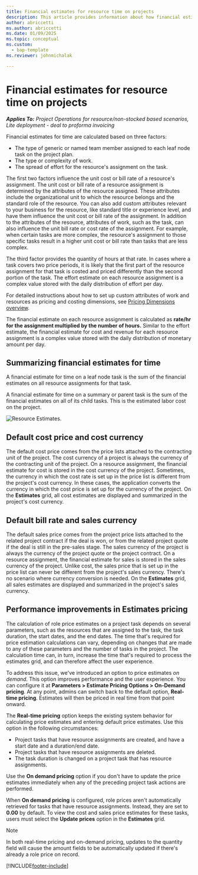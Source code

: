 ```yaml
---
title: Financial estimates for resource time on projects
description: This article provides information about how financial estimates for time are calculated.
author: abriccetti
ms.author: abriccetti
ms.date: 01/09/2025
ms.topic: conceptual
ms.custom: 
  - bap-template
ms.reviewer: johnmichalak

---
```


# Financial estimates for resource time on projects

_**Applies To:** Project Operations for resource/non-stocked based scenarios, Lite deployment - deal to proforma invoicing_

Financial estimates for time are calculated based on three factors: 

- The type of generic or named team member assigned to each leaf node task on the project plan. 
- The type or complexity of work.
- The spread of effort for the resource's assignment on the task. 

The first two factors influence the unit cost or bill rate of a resource's assignment. The unit cost or bill rate of a resource assignment is determined by the attributes of the resource assigned. These attributes include the organizational unit to which the resource belongs and the standard role of the resource. You can also add custom attributes relevant to your business for the resource, like standard title or experience level, and have them influence the unit cost or bill rate of the assignment.
In addition to the attributes of the resource, attributes of work, such as the task, can also influence the unit bill rate or cost rate of the assignment. For example, when certain tasks are more complex, the resource's assignment to those specific tasks result in a higher unit cost or bill rate than tasks that are less complex.   

The third factor provides the quantity of hours at that rate. In cases where a task covers two price periods, it is likely that the first part of the resource assignment for that task is costed and priced differently than the second portion of the task. The effort estimate on each resource assignment is a complex value stored with the daily distribution of effort per day.

For detailed instructions about how to set up custom attributes of work and resources as pricing and costing dimensions, see [Pricing Dimensions overview](../pricing-costing/pricing-dimensions-overview.md).

The financial estimate on each resource assignment is calculated as **rate/hr for the assignment multiplied by the number of hours.**  Similar to the effort estimate, the financial estimate for cost and revenue for each resource assignment is a complex value stored with the daily distribution of monetary amount per day. 

## Summarizing financial estimates for time
A financial estimate for time on a leaf node task is the sum of the financial estimates on all resource assignments for that task.

A financial estimate for time on a summary or parent task is the sum of the financial estimates on all of its child tasks. This is the estimated labor cost on the project. 

![Resource Estimates.](./media/navigation12.png)

## Default cost price and cost currency

The default cost price comes from the price lists attached to the contracting unit of the project. The cost currency of a project is always the currency of the contracting unit of the project. On a resource assignment, the financial estimate for cost is stored in the cost currency of the project. Sometimes, the currency in which the cost rate is set up in the price list is different from the project's cost currency. In these cases, the application converts the currency in which the cost price is set up for the currency of the project. On the **Estimates** grid, all cost estimates are displayed and summarized in the project's cost currency. 

## Default bill rate and sales currency

The default sales price comes from the project price lists attached to the related project contract if the deal is won, or from the related project quote if the deal is still in the pre-sales stage. The sales currency of the project is always the currency of the project quote or the project contract. On a resource assignment, the financial estimate for sales is stored in the sales currency of the project. Unlike cost, the sales price that is set up in the price list can never be different from the project's sales currency. There's no scenario where currency conversion is needed. On the **Estimates** grid, all sales estimates are displayed and summarized in the project's sales currency.

## Performance improvements in Estimates pricing

The calculation of role price estimates on a project task depends on several parameters, such as the resources that are assigned to the task, the task duration, the start dates, and the end dates. The time that's required for price estimation calculations can vary, depending on changes that are made to any of these parameters and the number of tasks in the project. The calculation time can, in turn, increase the time that's required to process the estimates grid, and can therefore affect the user experience.

To address this issue, we've introduced an option to price estimates *on demand*. This option improves performance and the user experience. You can configure it at **Parameters \> Estimate Pricing Options \> On-Demand pricing**. At any point, admins can switch back to the default option, **Real-time pricing**. Estimates will then be priced in real time from that point onward.

The **Real-time pricing** option keeps the existing system behavior for calculating price estimates and entering default price estimates. Use this option in the following circumstances:

- Project tasks that have resource assignments are created, and have a start date and a duration/end date.
- Project tasks that have resource assignments are deleted.
- The task duration is changed on a project task that has resource assignments.

Use the **On demand pricing** option if you don't have to update the price estimates immediately when any of the preceding project task actions are performed.

When **On demand pricing** is configured, role prices aren't automatically retrieved for tasks that have resource assignments. Instead, they are set to **0.00** by default. To view the cost and sales price estimates for these tasks, users must select the **Update prices** option in the **Estimates** grid. 

> [!NOTE]
> In both real-time pricing and on-demand pricing, updates to the quantity field will cause the amount fields to be automatically updated if there's already a role price on record.

[!INCLUDE[footer-include](../includes/footer-banner.md)]
